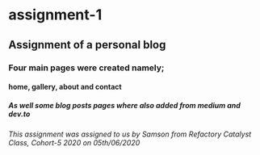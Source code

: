 # assignment-1
## Assignment of a personal blog
### Four main pages were created namely;
#### home, gallery, about and contact
##### As well some blog posts pages where also added from medium and dev.to
###### This assignment was assigned to us by Samson from Refactory Catalyst Class, Cohort-5 2020 on 05th/06/2020
